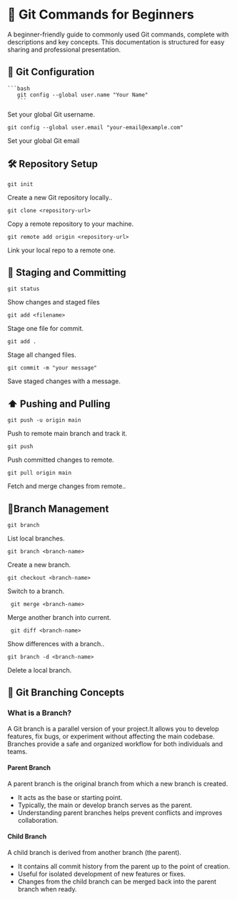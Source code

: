 

#  📗 Git Commands for Beginners #
A beginner-friendly guide to commonly used Git commands, complete with descriptions and key concepts. This documentation is structured for easy sharing and professional presentation.
## 🔧 Git Configuration ##
    ```bash
       git config --global user.name "Your Name"
       ```  

 
Set your global Git username.

    git config --global user.email "your-email@example.com"  
 
   Set your global Git email

## 🛠️ Repository Setup ##
    git init  
 Create a new Git repository locally..
  
    git clone <repository-url> 
 
   Copy a remote repository to your machine.

   
    git remote add origin <repository-url>  
 
  Link your local repo to a remote one.




## 📄 Staging and Committing ##
    git status  
 
Show changes and staged files 
   
    git add <filename>  
 
   Stage one file for commit.  
   
    git add .  
 
Stage all changed files.  

    git commit -m "your message"  
  Save staged changes with a message.

## ⬆️ Pushing and Pulling ##
    git push -u origin main 
  
  Push to remote main branch and track it.  
   
    git push  
  
 Push committed changes to remote.
   
    git pull origin main  
  
  Fetch and merge changes from remote..

## 🌿Branch Management ##
    git branch 
 
 List local branches.

    git branch <branch-name>
 
  Create a new branch.

    git checkout <branch-name> 
 
  Switch to a branch.
   
     git merge <branch-name>  
 
  Merge another branch into current.
   
     git diff <branch-name>  
 
Show differences with a branch..
    
    git branch -d <branch-name> 
 
Delete a local branch.


## 🌱 Git Branching Concepts ##

### What is a Branch? ###  
   A Git branch is a parallel version of your project.It allows you to develop features, fix bugs, or experiment without affecting the main codebase. Branches 
   provide a safe and organized workflow for both individuals and teams.

#### Parent Branch #### 
   A parent branch is the original branch from which a new branch is created.
   * It acts as the base or starting point.
   * Typically, the main or develop branch serves as the parent.
   * Understanding parent branches helps prevent conflicts and improves  collaboration.

#### Child Branch ####
   A child branch is derived from another branch (the parent).
   * It contains all commit history from the parent up to the point of creation. 
   * Useful for isolated development of new features or fixes.
   * Changes from the child branch can be merged back into the parent branch when ready.

